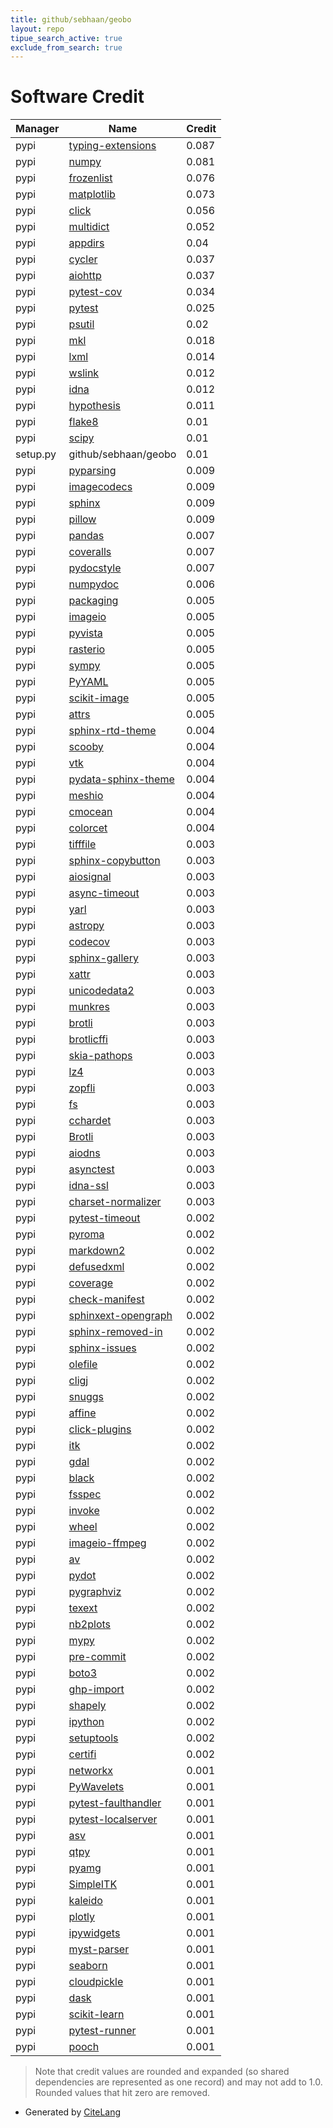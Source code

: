 ```yaml
---
title: github/sebhaan/geobo
layout: repo
tipue_search_active: true
exclude_from_search: true
---
```

# Software Credit

|Manager|Name|Credit|
|-------|----|------|
|pypi|[typing-extensions](https://pypi.org/project/typing-extensions)|0.087|
|pypi|[numpy](https://pypi.org/project/numpy)|0.081|
|pypi|[frozenlist](https://github.com/aio-libs/frozenlist)|0.076|
|pypi|[matplotlib](https://matplotlib.org)|0.073|
|pypi|[click](https://pypi.org/project/click)|0.056|
|pypi|[multidict](https://github.com/aio-libs/multidict)|0.052|
|pypi|[appdirs](http://github.com/ActiveState/appdirs)|0.04|
|pypi|[cycler](https://github.com/matplotlib/cycler)|0.037|
|pypi|[aiohttp](https://github.com/aio-libs/aiohttp)|0.037|
|pypi|[pytest-cov](https://pypi.org/project/pytest-cov)|0.034|
|pypi|[pytest](https://pypi.org/project/pytest)|0.025|
|pypi|[psutil](https://pypi.org/project/psutil)|0.02|
|pypi|[mkl](https://pypi.org/project/mkl)|0.018|
|pypi|[lxml](https://pypi.org/project/lxml)|0.014|
|pypi|[wslink](https://github.com/kitware/wslink)|0.012|
|pypi|[idna](https://pypi.org/project/idna)|0.012|
|pypi|[hypothesis](https://pypi.org/project/hypothesis)|0.011|
|pypi|[flake8](https://pypi.org/project/flake8)|0.01|
|pypi|[scipy](https://pypi.org/project/scipy)|0.01|
|setup.py|github/sebhaan/geobo|0.01|
|pypi|[pyparsing](https://pypi.org/project/pyparsing)|0.009|
|pypi|[imagecodecs](https://pypi.org/project/imagecodecs)|0.009|
|pypi|[sphinx](https://pypi.org/project/sphinx)|0.009|
|pypi|[pillow](https://python-pillow.org)|0.009|
|pypi|[pandas](https://pypi.org/project/pandas)|0.007|
|pypi|[coveralls](https://pypi.org/project/coveralls)|0.007|
|pypi|[pydocstyle](https://pypi.org/project/pydocstyle)|0.007|
|pypi|[numpydoc](https://pypi.org/project/numpydoc)|0.006|
|pypi|[packaging](https://pypi.org/project/packaging)|0.005|
|pypi|[imageio](https://github.com/imageio/imageio)|0.005|
|pypi|[pyvista](https://github.com/pyvista/pyvista)|0.005|
|pypi|[rasterio](https://github.com/mapbox/rasterio)|0.005|
|pypi|[sympy](https://pypi.org/project/sympy)|0.005|
|pypi|[PyYAML](https://pyyaml.org/)|0.005|
|pypi|[scikit-image](https://pypi.org/project/scikit-image)|0.005|
|pypi|[attrs](https://pypi.org/project/attrs)|0.005|
|pypi|[sphinx-rtd-theme](https://pypi.org/project/sphinx-rtd-theme)|0.004|
|pypi|[scooby](https://github.com/banesullivan/scooby)|0.004|
|pypi|[vtk](https://vtk.org)|0.004|
|pypi|[pydata-sphinx-theme](https://pypi.org/project/pydata-sphinx-theme)|0.004|
|pypi|[meshio](https://pypi.org/project/meshio)|0.004|
|pypi|[cmocean](https://pypi.org/project/cmocean)|0.004|
|pypi|[colorcet](https://pypi.org/project/colorcet)|0.004|
|pypi|[tifffile](https://www.lfd.uci.edu/~gohlke/)|0.003|
|pypi|[sphinx-copybutton](https://pypi.org/project/sphinx-copybutton)|0.003|
|pypi|[aiosignal](https://github.com/aio-libs/aiosignal)|0.003|
|pypi|[async-timeout](https://github.com/aio-libs/async-timeout)|0.003|
|pypi|[yarl](https://github.com/aio-libs/yarl/)|0.003|
|pypi|[astropy](https://pypi.org/project/astropy)|0.003|
|pypi|[codecov](https://pypi.org/project/codecov)|0.003|
|pypi|[sphinx-gallery](https://pypi.org/project/sphinx-gallery)|0.003|
|pypi|[xattr](https://pypi.org/project/xattr)|0.003|
|pypi|[unicodedata2](https://pypi.org/project/unicodedata2)|0.003|
|pypi|[munkres](https://pypi.org/project/munkres)|0.003|
|pypi|[brotli](https://pypi.org/project/brotli)|0.003|
|pypi|[brotlicffi](https://pypi.org/project/brotlicffi)|0.003|
|pypi|[skia-pathops](https://pypi.org/project/skia-pathops)|0.003|
|pypi|[lz4](https://pypi.org/project/lz4)|0.003|
|pypi|[zopfli](https://pypi.org/project/zopfli)|0.003|
|pypi|[fs](https://pypi.org/project/fs)|0.003|
|pypi|[cchardet](https://pypi.org/project/cchardet)|0.003|
|pypi|[Brotli](https://pypi.org/project/Brotli)|0.003|
|pypi|[aiodns](https://pypi.org/project/aiodns)|0.003|
|pypi|[asynctest](https://pypi.org/project/asynctest)|0.003|
|pypi|[idna-ssl](https://pypi.org/project/idna-ssl)|0.003|
|pypi|[charset-normalizer](https://pypi.org/project/charset-normalizer)|0.003|
|pypi|[pytest-timeout](https://pypi.org/project/pytest-timeout)|0.002|
|pypi|[pyroma](https://pypi.org/project/pyroma)|0.002|
|pypi|[markdown2](https://pypi.org/project/markdown2)|0.002|
|pypi|[defusedxml](https://pypi.org/project/defusedxml)|0.002|
|pypi|[coverage](https://pypi.org/project/coverage)|0.002|
|pypi|[check-manifest](https://pypi.org/project/check-manifest)|0.002|
|pypi|[sphinxext-opengraph](https://pypi.org/project/sphinxext-opengraph)|0.002|
|pypi|[sphinx-removed-in](https://pypi.org/project/sphinx-removed-in)|0.002|
|pypi|[sphinx-issues](https://pypi.org/project/sphinx-issues)|0.002|
|pypi|[olefile](https://pypi.org/project/olefile)|0.002|
|pypi|[cligj](https://github.com/mapbox/cligj)|0.002|
|pypi|[snuggs](https://github.com/mapbox/snuggs)|0.002|
|pypi|[affine](https://github.com/sgillies/affine)|0.002|
|pypi|[click-plugins](https://github.com/click-contrib/click-plugins)|0.002|
|pypi|[itk](https://pypi.org/project/itk)|0.002|
|pypi|[gdal](https://pypi.org/project/gdal)|0.002|
|pypi|[black](https://pypi.org/project/black)|0.002|
|pypi|[fsspec](https://pypi.org/project/fsspec)|0.002|
|pypi|[invoke](https://pypi.org/project/invoke)|0.002|
|pypi|[wheel](https://pypi.org/project/wheel)|0.002|
|pypi|[imageio-ffmpeg](https://pypi.org/project/imageio-ffmpeg)|0.002|
|pypi|[av](https://pypi.org/project/av)|0.002|
|pypi|[pydot](https://pypi.org/project/pydot)|0.002|
|pypi|[pygraphviz](https://pypi.org/project/pygraphviz)|0.002|
|pypi|[texext](https://pypi.org/project/texext)|0.002|
|pypi|[nb2plots](https://pypi.org/project/nb2plots)|0.002|
|pypi|[mypy](https://pypi.org/project/mypy)|0.002|
|pypi|[pre-commit](https://pypi.org/project/pre-commit)|0.002|
|pypi|[boto3](https://pypi.org/project/boto3)|0.002|
|pypi|[ghp-import](https://pypi.org/project/ghp-import)|0.002|
|pypi|[shapely](https://pypi.org/project/shapely)|0.002|
|pypi|[ipython](https://pypi.org/project/ipython)|0.002|
|pypi|[setuptools](https://pypi.org/project/setuptools)|0.002|
|pypi|[certifi](https://pypi.org/project/certifi)|0.002|
|pypi|[networkx](https://networkx.org/)|0.001|
|pypi|[PyWavelets](https://github.com/PyWavelets/pywt)|0.001|
|pypi|[pytest-faulthandler](https://pypi.org/project/pytest-faulthandler)|0.001|
|pypi|[pytest-localserver](https://pypi.org/project/pytest-localserver)|0.001|
|pypi|[asv](https://pypi.org/project/asv)|0.001|
|pypi|[qtpy](https://pypi.org/project/qtpy)|0.001|
|pypi|[pyamg](https://pypi.org/project/pyamg)|0.001|
|pypi|[SimpleITK](https://pypi.org/project/SimpleITK)|0.001|
|pypi|[kaleido](https://pypi.org/project/kaleido)|0.001|
|pypi|[plotly](https://pypi.org/project/plotly)|0.001|
|pypi|[ipywidgets](https://pypi.org/project/ipywidgets)|0.001|
|pypi|[myst-parser](https://pypi.org/project/myst-parser)|0.001|
|pypi|[seaborn](https://pypi.org/project/seaborn)|0.001|
|pypi|[cloudpickle](https://pypi.org/project/cloudpickle)|0.001|
|pypi|[dask](https://pypi.org/project/dask)|0.001|
|pypi|[scikit-learn](https://pypi.org/project/scikit-learn)|0.001|
|pypi|[pytest-runner](https://pypi.org/project/pytest-runner)|0.001|
|pypi|[pooch](https://pypi.org/project/pooch)|0.001|


> Note that credit values are rounded and expanded (so shared dependencies are represented as one record) and may not add to 1.0. Rounded values that hit zero are removed.


- Generated by [CiteLang](https://github.com/vsoch/citelang)
